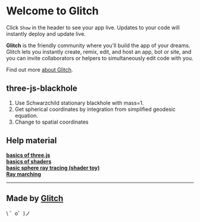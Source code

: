 Welcome to Glitch
=================

Click `Show` in the header to see your app live. Updates to your code will instantly deploy and update live.

**Glitch** is the friendly community where you'll build the app of your dreams. Glitch lets you instantly create, remix, edit, and host an app, bot or site, and you can invite collaborators or helpers to simultaneously edit code with you.

Find out more [about Glitch](https://glitch.com/about).


three-js-blackhole
------------
1. Use Schwarzchild stationary blackhole with mass=1.
2. Get spherical coordinates by integration from simplified geodesic equation. 
3. Change to spatial coordinates

Help material
-----------
[**basics of three.js**](http://www.dominictran.com/pdf/ThreeJS.Essentials.PACKT.pdf)  
[**basics of shaders**](https://aerotwist.com/tutorials/an-introduction-to-shaders-part-2/)  
[**basic sphere ray tracing (shader toy)**](https://www.shadertoy.com/view/Xdj3zz)  
[**Ray marching**](http://barradeau.com/blog/?p=575)  


------------------
Made by [Glitch](https://glitch.com/)
-------------------

\ ゜o゜)ノ

